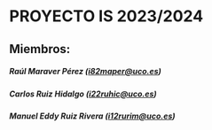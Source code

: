# PROYECTO IS 2023/2024

## Miembros:

##### Raúl Maraver Pérez (i82maper@uco.es)
##### Carlos Ruiz Hidalgo (i22ruhic@uco.es)
##### Manuel Eddy Ruiz Rivera (i12rurim@uco.es)